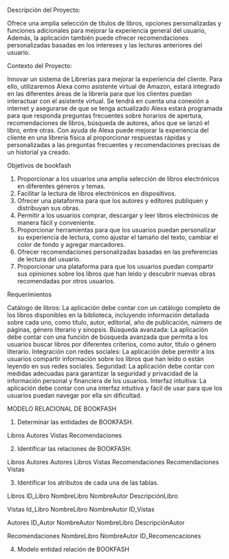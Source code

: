 Descripción del Proyecto:
 
Ofrece una amplia selección de títulos de libros, opciones personalizadas y funciones adicionales para
mejorar la experiencia general del usuario, Además, la aplicación también puede ofrecer
recomendaciones personalizadas basadas en los intereses y las lecturas anteriores del usuario.

Contexto del Proyecto:

Innovar un sistema de Librerías para mejorar la experiencia del cliente. Para ello, utilizaremos Alexa
como asistente virtual de Amazon, estará integrado en las diferentes áreas de la librería para que los
clientes puedan interactuar con el asistente virtual. Se tendrá en cuenta una conexión a internet y
asegurarse de que se tenga actualizado
Alexa estará programada para que responda preguntas frecuentes sobre horarios de apertura,
recomendaciones de libros, búsqueda de autores, años que se lanzó el libro, entre otras.
Con ayuda de Alexa puede mejorar la experiencia del cliente en una librería física al proporcionar
respuestas rápidas y personalizadas a las preguntas frecuentes y recomendaciones precisas de un
historial ya creado.

Objetivos de bookfash

1. Proporcionar a los usuarios una amplia selección de libros electrónicos en diferentes géneros y
temas.
2. Facilitar la lectura de libros electrónicos en dispositivos.
3. Ofrecer una plataforma para que los autores y editores publiquen y distribuyan sus obras.
4. Permitir a los usuarios comprar, descargar y leer libros electrónicos de manera fácil y conveniente.
5. Proporcionar herramientas para que los usuarios puedan personalizar su experiencia de lectura,
como ajustar el tamaño del texto, cambiar el color de fondo y agregar marcadores.
6. Ofrecer recomendaciones personalizadas basadas en las preferencias de lectura del usuario.
7. Proporcionar una plataforma para que los usuarios puedan compartir sus opiniones sobre los libros
que han leído y descubrir nuevas obras recomendadas por otros usuarios.

Requerimientos

Catálogo de libros: La aplicación debe contar con un catálogo completo de los libros disponibles en la
biblioteca, incluyendo información detallada sobre cada uno, como título, autor, editorial, año de
publicación, número de páginas, género literario y sinopsis.
Búsqueda avanzada: La aplicación debe contar con una función de búsqueda avanzada que permita a
los usuarios buscar libros por diferentes criterios, como autor, título o género literario.
Integración con redes sociales: La aplicación debe permitir a los usuarios compartir información sobre
los libros que han leído o están leyendo en sus redes sociales.
Seguridad: La aplicación debe contar con medidas adecuadas para garantizar la seguridad y privacidad
de la información personal y financiera de los usuarios.
Interfaz intuitiva: La aplicación debe contar con una interfaz intuitiva y fácil de usar para que los
usuarios puedan navegar por ella sin dificultad.

MODELO RELACIONAL DE BOOKFASH
1. Determinar las entidades de BOOKFASH.


Libros
Autores
Vistas
Recomendaciones

2. Identificar las relaciones de BOOKFASH.


Libros Autores
Autores Libros
Vistas Recomendaciones
Recomendaciones Vistas

3. Identificar los atributos de cada una de las tablas.


Libros
ID_Libro
NombreLibro
NombreAutor
DescripciónLibro

Vistas
Id_Libro
NombreLibro
NombreAutor
ID_Vistas

Autores
ID_Autor
NombreAutor
NombreLibro
DescripciónAutor

Recomendaciones
NombreLibro
NombreAutor
ID_Recomencaciones


4. Modelo entidad relación de BOOKFASH


